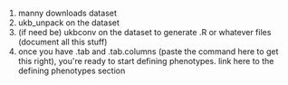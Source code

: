 1. manny downloads dataset
2. ukb_unpack on the dataset
3. (if need be) ukbconv on the dataset to generate .R or whatever files (document all this stuff)
4. once you have .tab and .tab.columns (paste the command here to get this right), you're ready to start defining phenotypes. link here to the defining phenotypes section
